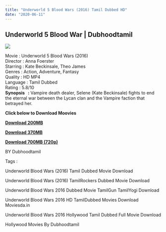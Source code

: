 ```yaml
---
title: "Underworld 5 Blood Wars (2016) Tamil Dubbed HD"
date: "2020-06-11"
---
```


## Underworld 5 Blood War | Dubhoodtamil

[![](https://1.bp.blogspot.com/-7D6ecfsZlc0/XuIFUtNdB9I/AAAAAAAABbw/DNPnVjCgyaUZqA-x8-CakVMskDBmAgnAwCNcBGAsYHQ/s640/Underworld-5-Blood-Wars-Blue-Eyes.jpg)](https://1.bp.blogspot.com/-7D6ecfsZlc0/XuIFUtNdB9I/AAAAAAAABbw/DNPnVjCgyaUZqA-x8-CakVMskDBmAgnAwCNcBGAsYHQ/s1600/Underworld-5-Blood-Wars-Blue-Eyes.jpg)

  
  
Movie : Underworld 5 Blood Wars (2016)  
Director : Anna Foerster  
Starring : Kate Beckinsale, Theo James  
Genres : Action, Adventure, Fantasy  
Quality : HD MP4  
Language : Tamil Dubbed  
Rating : 5.8/10  
**Synopsis   :** Vampire death dealer, Selene (Kate Beckinsale) fights to end the eternal war between the Lycan clan and the Vampire faction that betrayed her.  
  

  

**Click below to Download Moovies**

**[Download 200MB](https://oncehelp.com/Underworld5-200MB)**

**[Download 370MB](https://oncehelp.com/Underworld5-370MB)**

**[Download 700MB (720p)](https://oncehelp.com/Underworld5-700MB)**

BY Dubhoodtamil

  

  

Tags :

  

Underworld Blood Wars (2016) Tamil Dubbed Movie Download

  

Underworld Blood Wars (2016) TamilRockers Dubbed Movie Download

  

Underworld Blood Wars 2016 Dubbed Movie TamilGun TamilYogi Download

  

Underworld Blood Wars 2016 HD TamilDubbed Movies Download Moviesda.in

  

Underworld Blood Wars 2016 Hollywood Tamil Dubbed Full Movie Download

  

Hollywood Movies By Dubhoodtamil
